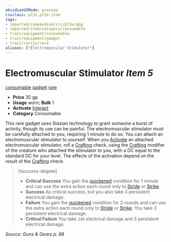 ```yaml
---
obsidianUIMode: preview
cssclass: pf2e,pf2e-item
tags:
- imported/compendium/src/pf2e/g&g
- imported/item/category/consumable
- trait/equipment/consumable
- trait/equipment/gadget
- trait/rarity/rare
aliases: ["Electromuscular Stimulator"]
---
```

# Electromuscular Stimulator *Item 5*  
[consumable](consumable.md)  [gadget](gadget-g-g.md)  [rare](rare.md)  

- **Price** 30 gp
- **Usage** worn; **Bulk** 1
- **Activate** [Interact](interact.md)
- **Category** Consumable

This rare gadget uses Stasian technology to grant someone a burst of activity, though its use can be painful. The electromuscular stimulator must be carefully attached to you, requiring 1 minute to do so. You can attach an electromuscular stimulator to yourself. When you [Activate](activate-an-item.md) an attached electromuscular stimulator, roll a [Crafting](../../skills.md#Crafting) check, using the [Crafting](../../skills.md#Crafting) modifier of the creature who attached the stimulator to you, with a DC equal to the standard DC for your level. The effects of the activation depend on the result of the [Crafting](../../skills.md#Crafting) check.

> [!success-degree] 
> - **Critical Success** You gain the [quickened](conditions.md#Quickened) condition for 1 minute and can use the extra action each round only to [Stride](stride.md) or [Strike](strike.md).
> - **Success** As critical success, but you also take 3 persistent electrical damage.
> - **Failure** You gain the [quickened](conditions.md#Quickened) condition for 2 rounds and can use the extra action each round only to [Stride](stride.md) or [Strike](strike.md). You take 3 persistent electrical damage.
> - **Critical Failure** You take `2d6` electrical damage and 3 persistent electrical damage.

*Source: Guns & Gears p. 68*